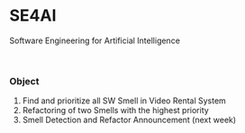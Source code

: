 # SE4AI
Software Engineering for Artificial Intelligence

<br>

### Object
1. Find and prioritize all SW Smell in Video Rental System
2. Refactoring of two Smells with the highest priority
3. Smell Detection and Refactor Announcement (next week)
